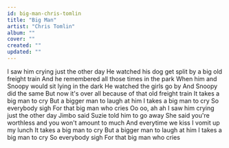 ```yaml
---
id: big-man-chris-tomlin
title: "Big Man"
artist: "Chris Tomlin"
album: ""
cover: ""
created: ""
updated: ""
---
```


I saw him crying just the other day
He watched his dog get split by a big old freight train
And he remembered all those times in the park
When him and Snoopy would sit lying in the dark
He watched the girls go by
And Snoopy did the same
But now it's over all because of that old freight train
It takes a big man to cry
But a bigger man to laugh at him
I takes a big man to cry
So everybody sigh
For that big man who cries
Oo oo, ah ah
I saw him crying just the other day
Jimbo said Suzie told him to go away
She said you're worthless and you won't amount to much
And everytime we kiss I vomit up my lunch
It takes a big man to cry
But a bigger man to laugh at him
I takes a big man to cry
So everybody sigh
For that big man who cries